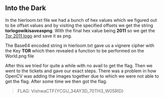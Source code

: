 ## Into the Dark

In the hierloom.txt file we had a bunch of hex values which we figured out to be offset values and by visiting the specified offsets we get the string **torlogowikisaveaspng**. With the final hex value being **2011** so we get the [Tor 2011 logo](Tor-logo-2011-flat.svg.png) and save it as png.

The Base64 encoded string in hierloom.txt gave us a vignere cipher with the Key **TOR** which then revealed a function to be performed on the World.png file

After this we tried for quite a while with no avail to get the flag. Then we went to the tickets and gave our exact steps. There was a problem in how OpenCV was adding the images together due to which we were not able to get the flag. After some time we then got the flag.

>FLAG: VishwaCTF{YCGU_34AY3D_70TH3_W05RlD}



